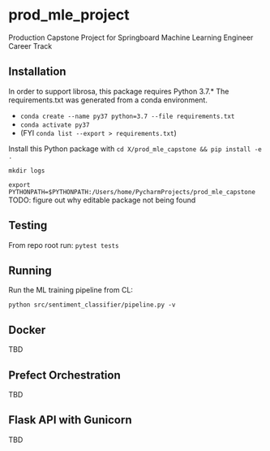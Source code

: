 # prod_mle_project
Production Capstone Project for Springboard Machine Learning Engineer Career Track

## Installation

In order to support librosa, this package requires Python 3.7.*
The requirements.txt was generated from a conda environment.
- `conda create --name py37 python=3.7 --file requirements.txt`
- `conda activate py37`
- (FYI `conda list --export > requirements.txt`)

Install this Python package with 
`cd X/prod_mle_capstone && pip install -e .`

`mkdir logs`

`export PYTHONPATH=$PYTHONPATH:/Users/home/PycharmProjects/prod_mle_capstone`
TODO: figure out why editable package not being found

## Testing

From repo root run:
`pytest tests`

## Running

Run the ML training pipeline from CL:

`python src/sentiment_classifier/pipeline.py -v`

## Docker

TBD


## Prefect Orchestration

TBD

## Flask API with Gunicorn

TBD
